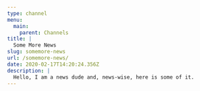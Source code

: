 ```yaml
---
type: channel
menu:
  main:
    parent: Channels
title: |
  Some More News
slug: somemore-news
url: /somemore-news/
date: 2020-02-17T14:20:24.356Z
description: |
  Hello, I am a news dude and, news-wise, here is some of it.
---
```

